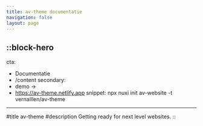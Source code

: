 ```yaml
---
title: av-theme documentatie
navigation: false
layout: page
---
```


::block-hero
---
cta:
  - Documentatie
  - /content
secondary:
  - demo →
  - https://av-theme.netlify.app
snippet: npx nuxi init av-website -t vernaillen/av-theme
---
#title
av-theme
#description
Getting ready for next level websites.
::
